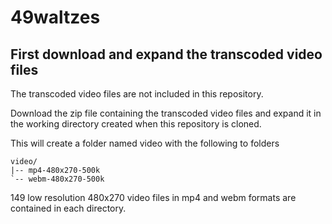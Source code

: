 # 49waltzes

## First download and expand the transcoded video files

The transcoded video files are not included in this repository.

Download the zip file containing the transcoded video files and expand
it in the working directory created when this repository is cloned.

This will create a folder named video with the following to folders

    video/
    |-- mp4-480x270-500k
    `-- webm-480x270-500k

149 low resolution 480x270 video files in mp4 and webm formats are
contained in each directory.
